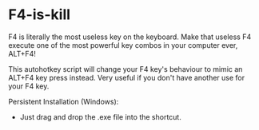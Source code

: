 # F4-is-kill
F4 is literally the most useless key on the keyboard. Make that useless F4 execute one of the most powerful key combos in your computer ever, ALT+F4!

This autohotkey script will change your F4 key's behaviour to mimic an ALT+F4 key press instead. Very useful if you don't have another use for your F4 key.

Persistent Installation (Windows):
- Just drag and drop the .exe file into the shortcut.
